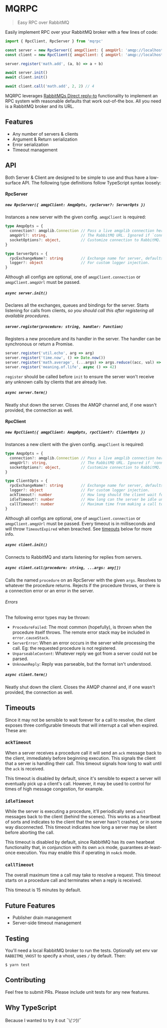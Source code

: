 # MQRPC

> Easy RPC over RabbitMQ

Easily implement RPC over your RabbitMQ broker with a few lines of code:

```javascript
import { RpcClient, RpcServer } from 'mqrpc'

const server = new RpcServer({ amqpClient: { amqpUrl: 'amqp://localhost '} })
const client = new RpcClient({ amqpClient: { amqpUrl: 'amqp://localhost '} })

server.register('math.add', (a, b) => a + b)

await server.init()
await client.init()

await client.call('math.add', 2, 2) // 4
```

MQRPC leverages [RabbitMQs Direct reply-to](https://www.rabbitmq.com/direct-reply-to.html) functionality to implement an RPC system with reasonable defaults that work out-of-the box. All you need is a RabbitMQ broker and its URL.

## Features

* Any number of servers & clients
* Argument & Return serialization
* Error serialization
* Timeout management

## API

Both Server & Client are designed to be simple to use and thus have a low-surface API. The following type definitions follow TypeScript syntax loosely:

#### RpcServer

##### `new RpcServer({ amqpClient: AmqpOpts, rpcServer?: ServerOpts })`

Instances a new server with the given config. `amqpClient` is required:

```typescript
type AmqpOpts = {
  connection?: amqplib.Connection // Pass a live amqplib connection here to re-use it.
  amqpUrl?: string,               // The RabbitMQ URL. Ignored if `connection` is provided.
  socketOptions?: object,         // Customize connection to RabbitMQ.
}

type ServerOpts = {
  rpcExchangeName?: string        // Exchange name for server, defaults to 'mqrpc'.
  logger?: object                 // For custom logger injection.
}
```

Although all configs are optional, one of `amqpClient.connection` or `amqpClient.amqpUrl` must be passed.

##### `async server.init()`

Declares all the exchanges, queues and bindings for the server. Starts listening for calls from clients, _so you should call this after registering all available procedures_.

##### `server.register(procedure: string, handler: Function)`

Registers a new procedure and its handler in the server. The handler can be synchronous or return a Promise.

```javascript
server.register('util.echo', arg => arg)
server.register('time.now', () => Date.now())
server.register('math.average', (...args) => args.reduce((acc, val) => acc + val) / args.length)
server.register('meaning.of.life', async () => 42)
```

`register` should be called before `init` to ensure the server won't receive any unknown calls by clients that are already live.

##### `async server.term()`

Neatly shut down the server. Closes the AMQP channel and, if one wasn't provided, the connection as well.

#### RpcClient

##### `new RpcClient({ amqpClient: AmqpOpts, rpcClient?: ClientOpts })`

Instances a new client with the given config. `amqpClient` is required:

```typescript
type AmqpOpts = {
  connection?: amqplib.Connection // Pass a live amqplib connection here to re-use it.
  amqpUrl?: string,               // The RabbitMQ URL. Ignored if `connection` is provided.
  socketOptions?: object,         // Customize connection to RabbitMQ.
}

type ClientOpts = {
  rpcExchangeName?: string        // Exchange name for server, defaults to 'mqrpc'.
  logger?: object                 // For custom logger injection.
  ackTimeout?: number             // How long should the client wait for a Server to start working on a call. Default 0 (no timeout).
  idleTimeout?: number            // How long can the server be idle until it is considered "dead". Default 0 (no timeout).
  callTimeout?: number            // Maximum time from making a call to receiving a reply. Default 900 000 (15 minutes).
}
```

Although all configs are optional, one of `amqpClient.connection` or `amqpClient.amqpUrl` must be passed. Every timeout is in milliseconds and will throw `TimeoutExpired` when breached. See [timeouts](#timeouts) below for more info.

##### `async client.init()`

Connects to RabbitMQ and starts listening for replies from servers.

##### `async client.call(procedure: string, ...args: any[])`

Calls the named `procedure` on an RpcServer with the given `args`. Resolves to whatever the procedure returns. Rejects if the procedure throws, or there is a connection error or an error in the server.

###### Errors

The following error types may be thrown:

* `ProcedureFailed`: The most common (hopefully), is thrown when the procedure itself throws. The remote error stack may be included in `error.causeStack`.
* `ServerError`: When an error occurs in the server while processing the call. Eg: the requested procedure is not registered.
* `UnparseableContent`: Whatever reply we got from a server could not be parsed.
* `UnknownReply`: Reply was parseable, but the format isn't understood.

##### `async client.term()`

Neatly shut down the client. Closes the AMQP channel and, if one wasn't provided, the connection as well.

## Timeouts

Since it may not be sensible to wait forever for a call to resolve, the client exposes three configurable timeouts that will interrupt a call when expired. These are:

### `ackTimeout`

When a server receives a procedure call it will send an `ack` message back to the client, immediately before beginning execution. This signals the client that a server is handling their call. This timeout signals how long to wait until the `ack` is received.

This timeout is disabled by default, since it's sensible to expect a server will eventually pick up a client's call. However, it may be used to control for times of high message congestion, for example.

### `idleTimeout`

While the server is executing a procedure, it'll periodically send `wait` messages back to the client (behind the scenes). This works as a heartbeat of sorts and indicates to the client that the server hasn't crashed, or in some way disconnected. This timeout indicates how long a server may be silent before aborting the call.

This timeout is disabled by default, since RabbitMQ has its own hearbeat functionality that, in conjunction with its own `ack` mode, guarantees at-least-once execution. You may enable this if operating in `noAck` mode.

### `callTimeout`

The overall maximum time a call may take to resolve a request. This timeout starts on a procedure call and terminates when a reply is received.

This timeout is 15 minutes by default.

## Future Features

* Publisher drain management
* Server-side timeout management

## Testing

You'll need a local RabbitMQ broker to run the tests. Optionally set env var `RABBITMQ_VHOST` to specify a vhost, uses `/` by default. Then:

`$ yarn test`

## Contributing

Feel free to submit PRs. Please include unit tests for any new features.

## Why TypeScript

Because I wanted to try it out ¯\\_(ツ)_/¯
